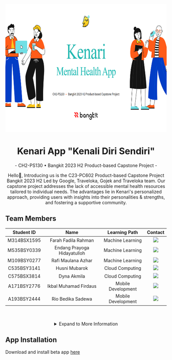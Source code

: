 <div align="center" ><img src="https://raw.githubusercontent.com/Kenari-App-Bangkit-Capstone-Project/.github/main/assets/kenari1.png" height="400px"></div>

<h1 align="center"> Kenari App "Kenali Diri Sendiri" </h1>

<p align="center"> - CH2-PS130   •   Bangkit 2023 H2 Product-based Capstone Project  - </p>

<p align="center"> Hello👋, Introducing us is the C23-PC602 Product-based Capstone Project Bangkit 2023 H2 Led by Google, Traveloka, Gojek and Traveloka team. Our capstone project addresses the lack of accessible mental health resources tailored to individual needs. The advantages lie in Kenari's personalized approach, providing users with insights into their personalities & strengths, and fostering a supportive community.  </p>

## Team Members

<div align="center">

|   Student ID   |           Name            |          Learning Path    |          Contact        |
|:--------------:|:-------------------------:|:------------------------:|:------------------------:|
| M314BSX1595    | Farah Fadila Rahman       | Machine Learning         | <a href="https://www.linkedin.com/in/farahfadilar/"><img src="https://img.shields.io/badge/LinkedIn-0077B5?style=for-the-badge&logo=linkedin&logoColor=white" /></a> |
| M535BSY0339    | Endang Prayoga Hidayatulloh| Machine Learning         | <a href="https://id.linkedin.com/in/endang-prayoga-hidayatulloh-0ab785217"><img src="https://img.shields.io/badge/LinkedIn-0077B5?style=for-the-badge&logo=linkedin&logoColor=white" /></a> | 
| M109BSY0277    | Rafi Maulana Azhar        | Machine Learning         | <a href="https://www.linkedin.com/in/rafi-maulana-azhar-79ba21259/"><img src="https://img.shields.io/badge/LinkedIn-0077B5?style=for-the-badge&logo=linkedin&logoColor=white" /></a> |
| C535BSY3141    | Husni Mubarok              | Cloud Computing          | <a href="https://www.linkedin.com/in/husni-picors-1ba742217/"><img src="https://img.shields.io/badge/LinkedIn-0077B5?style=for-the-badge&logo=linkedin&logoColor=white" /></a> |
| C575BSX3814    | Dyna Akmila                | Cloud Computing          | <a href="https://www.linkedin.com/in/dyna-akmila/"><img src="https://img.shields.io/badge/LinkedIn-0077B5?style=for-the-badge&logo=linkedin&logoColor=white" /></a> |
| A171BSY2776    | Ikbal Muhamad Firdaus     | Mobile Development       | <a href="https://www.linkedin.com/in/ikbal-muhamad-firdaus-4075021b9"><img src="https://img.shields.io/badge/LinkedIn-0077B5?style=for-the-badge&logo=linkedin&logoColor=white" /></a> |
| A193BSY2444    | Rio Bedika Sadewa          | Mobile Development       | <a href="https://www.linkedin.com/in/rio-bedika-sadewa-b5672329b"><img src="https://img.shields.io/badge/LinkedIn-0077B5?style=for-the-badge&logo=linkedin&logoColor=white" /></a> |

</div>

<br/>
<br/>

<details>
  <summary align="center">Expand to More Information</summary>
  
  ## Tech stack
  |Learning Path|Tech|
  |---|---|
  |Machine Learning|![Python](https://img.shields.io/badge/python-3670A0?style=for-the-badge&logo=python&logoColor=ffdd54) ![Pandas](https://img.shields.io/badge/pandas-%23150458.svg?style=for-the-badge&logo=pandas&logoColor=white) ![NumPy](https://img.shields.io/badge/numpy-%23013243.svg?style=for-the-badge&logo=numpy&logoColor=white) ![Matplotlib](https://img.shields.io/badge/Matplotlib-%23ffffff.svg?style=for-the-badge&logo=Matplotlib&logoColor=black) ![TensorFlow](https://img.shields.io/badge/TensorFlow-%23FF6F00.svg?style=for-the-badge&logo=TensorFlow&logoColor=white) ![Keras](https://img.shields.io/badge/Keras-%23D00000.svg?style=for-the-badge&logo=Keras&logoColor=white) ![scikit-learn](https://img.shields.io/badge/scikit--learn-%23F7931E.svg?style=for-the-badge&logo=scikit-learn&logoColor=white) ![FastAPI](https://img.shields.io/badge/FastAPI-005571?style=for-the-badge&logo=fastapi)|
  |Mobile Development|![Kotlin](https://img.shields.io/badge/kotlin-%237F52FF.svg?style=for-the-badge&logo=kotlin&logoColor=white) ![Android Studio](https://img.shields.io/badge/Android%20Studio-3DDC84.svg?style=for-the-badge&logo=android-studio&logoColor=white) ![Figma](https://img.shields.io/badge/figma-%23F24E1E.svg?style=for-the-badge&logo=figma&logoColor=white)|
  |Cloud Computing|![NodeJS](https://img.shields.io/badge/node.js-6DA55F?style=for-the-badge&logo=node.js&logoColor=white) ![Express.js](https://img.shields.io/badge/express.js-%23404d59.svg?style=for-the-badge&logo=express&logoColor=%2361DAFB) ![Google Cloud](https://img.shields.io/badge/GoogleCloud-%234285F4.svg?style=for-the-badge&logo=google-cloud&logoColor=white)|


## Application Architecture
![Application Architecture](https://github.com/Kenari-App-Bangkit-Capstone-Project/.github/blob/main/assets/app_structure.png?raw=true)

## Kenari APP User Interface
![Application UI1](https://github.com/Kenari-App-Bangkit-Capstone-Project/.github/blob/main/assets/kenariui1.png?raw=true)
![Application UI2](https://github.com/Kenari-App-Bangkit-Capstone-Project/.github/blob/main/assets/kenariui2.png?raw=true)
  

</details>

## App Installation
Download and install beta app [here](https://github.com/Kenari-App-Bangkit-Capstone-Project/Kenari-MD/releases/download/v1.0.0/app-release.apk)